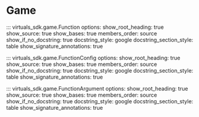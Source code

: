 # Game

::: virtuals_sdk.game.Function
options:
show_root_heading: true
show_source: true
show_bases: true
members_order: source
show_if_no_docstring: true
docstring_style: google
docstring_section_style: table
show_signature_annotations: true

::: virtuals_sdk.game.FunctionConfig
options:
show_root_heading: true
show_source: true
show_bases: true
members_order: source
show_if_no_docstring: true
docstring_style: google
docstring_section_style: table
show_signature_annotations: true

::: virtuals_sdk.game.FunctionArgument
options:
show_root_heading: true
show_source: true
show_bases: true
members_order: source
show_if_no_docstring: true
docstring_style: google
docstring_section_style: table
show_signature_annotations: true
